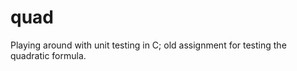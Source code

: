 quad
====

Playing around with unit testing in C; old assignment for testing the quadratic formula.
